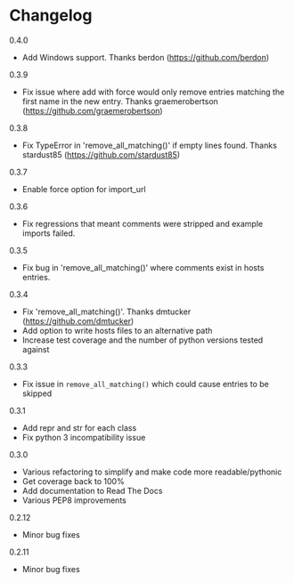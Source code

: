 Changelog
=========

0.4.0

- Add Windows support. Thanks berdon (https://github.com/berdon)

0.3.9

- Fix issue where add with force would only remove entries matching the first name in the new entry. Thanks graemerobertson (https://github.com/graemerobertson)

0.3.8

- Fix TypeError in 'remove_all_matching()' if empty lines found. Thanks stardust85 (https://github.com/stardust85) 

0.3.7

- Enable force option for import_url

0.3.6

- Fix regressions that meant comments were stripped and example imports failed.

0.3.5

- Fix bug in 'remove_all_matching()' where comments exist in hosts entries.

0.3.4

- Fix 'remove_all_matching()'. Thanks dmtucker (https://github.com/dmtucker)
- Add option to write hosts files to an alternative path
- Increase test coverage and the number of python versions tested against

0.3.3

- Fix issue in `remove_all_matching()` which could cause entries to be skipped

0.3.1

- Add repr and str for each class
- Fix python 3 incompatibility issue

0.3.0

- Various refactoring to simplify and make code more readable/pythonic
- Get coverage back to 100%
- Add documentation to Read The Docs
- Various PEP8 improvements

0.2.12

- Minor bug fixes

0.2.11

- Minor bug fixes
